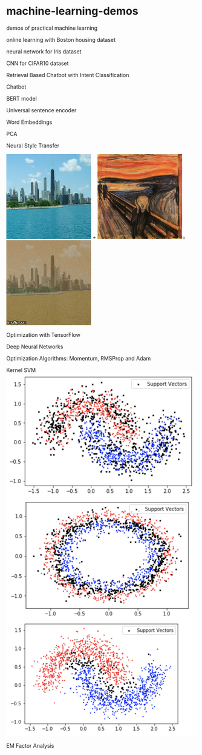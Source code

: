 # machine-learning-demos
demos of practical machine learning

online learning with Boston housing dataset

neural network for Iris dataset

CNN for CIFAR10 dataset

Retrieval Based Chatbot with Intent Classification

Chatbot

BERT model

Universal sentence encoder

Word Embeddings

PCA

Neural Style Transfer

![Image description](https://github.com/zetongqi/machine-learning-demos/blob/master/neural_style_transfer_pics/1.jpg)
+
![Image description](https://github.com/zetongqi/machine-learning-demos/blob/master/neural_style_transfer_pics/2.jpg)=
![Alt Text](https://github.com/zetongqi/machine-learning-demos/blob/master/neural_style_transfer_pics/neural_style_transfer.gif)

Optimization with TensorFlow

Deep Neural Networks

Optimization Algorithms: Momentum, RMSProp and Adam

Kernel SVM
![Gaussian Kernel](https://github.com/zetongqi/machine-learning-demos/blob/master/support_vectors/gaussian_kernel.png)
![Gaussian Kernel](https://github.com/zetongqi/machine-learning-demos/blob/master/support_vectors/gaussian_kernel_circle.png)
![Gaussian Kernel](https://github.com/zetongqi/machine-learning-demos/blob/master/support_vectors/polynomial_kernel.png)

EM Factor Analysis
